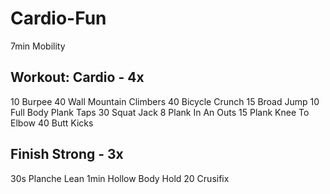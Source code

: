 # Cardio-Fun

7min  Mobility

## Workout: Cardio - 4x

10  Burpee
40  Wall Mountain Climbers
40  Bicycle Crunch
15  Broad Jump
10  Full Body Plank Taps
30  Squat Jack
8   Plank In An Outs
15  Plank Knee To Elbow
40  Butt Kicks

## Finish Strong - 3x

30s   Planche Lean
1min  Hollow Body Hold
20    Crusifix
